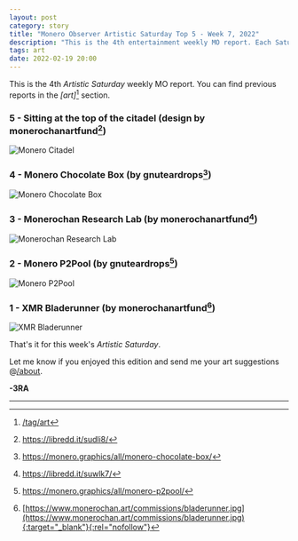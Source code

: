 ```yaml
---
layout: post
category: story
title: "Monero Observer Artistic Saturday Top 5 - Week 7, 2022"
description: "This is the 4th entertainment weekly MO report. Each Saturday I will select the top 5 Monero art/graphics/animations/memes from around the community."
tags: art
date: 2022-02-19 20:00
---
```


This is the 4th *Artistic Saturday* weekly MO report. You can find previous reports in the *[art]*[^0] section.

### 5 - Sitting at the top of the citadel (design by monerochanartfund[^1])

![Monero Citadel](/assets/img/art/22-7/monerochan-citadel.png)

### 4 - Monero Chocolate Box (by gnuteardrops[^2])

![Monero Chocolate Box](/assets/img/art/22-7/monero-chocolate-box.png)

### 3 - Monerochan Research Lab (by monerochanartfund[^3])

![Monerochan Research Lab](/assets/img/art/22-7/monerochan-research-lab.png)

### 2 - Monero P2Pool (by gnuteardrops[^4])

![Monero P2Pool](/assets/img/art/22-7/xmr-p2pool.png)

### 1 - XMR Bladerunner (by monerochanartfund[^5])

![XMR Bladerunner](/assets/img/art/22-7/4chan-bladerunner.png)

That's it for this week's *Artistic Saturday*.

Let me know if you enjoyed this edition and send me your art suggestions @[/about](/about). 


**-3RA** 

---

[^0]: [/tag/art](/tag/art)
[^1]: https://libredd.it/sudli8/
[^2]: https://monero.graphics/all/monero-chocolate-box/
[^3]: https://libredd.it/suwlk7/
[^4]: https://monero.graphics/all/monero-p2pool/
[^5]: [https://www.monerochan.art/commissions/bladerunner.jpg](https://www.monerochan.art/commissions/bladerunner.jpg){:target="_blank"}{:rel="nofollow"}
